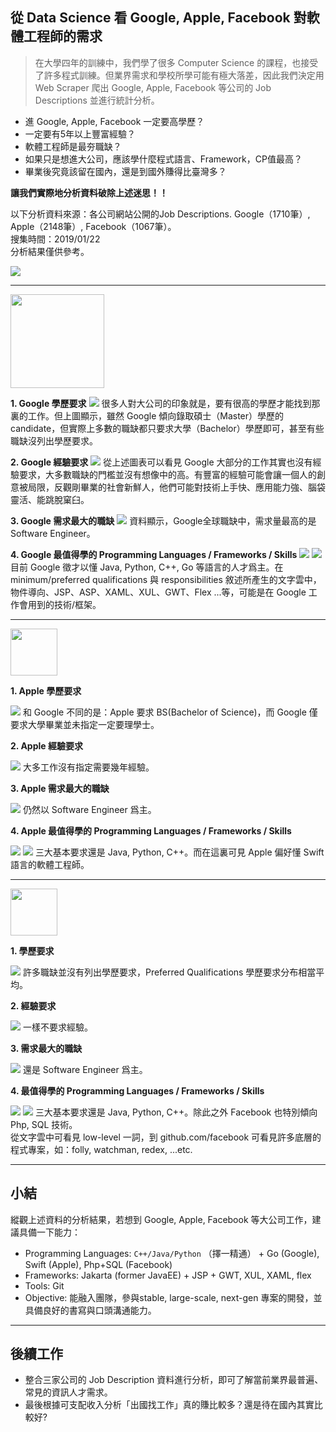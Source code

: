 從 Data Science 看 Google, Apple, Facebook 對軟體工程師的需求
---
> 在大學四年的訓練中，我們學了很多 Computer Science 的課程，也接受了許多程式訓練。但業界需求和學校所學可能有極大落差，因此我們決定用 Web Scraper 爬出 Google, Apple, Facebook 等公司的 Job Descriptions 並進行統計分析。

* 進 Google, Apple, Facebook 一定要高學歷？
* 一定要有5年以上豐富經驗？
* 軟體工程師是最夯職缺？
* 如果只是想進大公司，應該學什麼程式語言、Framework，CP值最高？
* 畢業後究竟該留在國內，還是到國外賺得比臺灣多？

**讓我們實際地分析資料破除上述迷思！！**

以下分析資料來源：各公司網站公開的Job Descriptions. Google（1710筆）, Apple（2148筆）, Facebook（1067筆）。    
搜集時間：2019/01/22    
分析結果僅供參考。

![](https://i.imgur.com/KNFJ3Tg.png)

---
<img src="https://upload.wikimedia.org/wikipedia/commons/thumb/2/2f/Google_2015_logo.svg/1200px-Google_2015_logo.svg.png" width="150">

**1. Google 學歷要求**
![](https://i.imgur.com/ART3gsj.png) 
很多人對大公司的印象就是，要有很高的學歷才能找到那裏的工作。但上圖顯示，雖然 Google 傾向錄取碩士（Master）學歷的 candidate，但實際上多數的職缺都只要求大學（Bachelor）學歷即可，甚至有些職缺沒列出學歷要求。

**2. Google 經驗要求**
![](https://i.imgur.com/29e2aUR.png)
從上述圖表可以看見 Google 大部分的工作其實也沒有經驗要求，大多數職缺的門檻並沒有想像中的高。有豐富的經驗可能會讓一個人的創意被局限，反觀剛畢業的社會新鮮人，他們可能對技術上手快、應用能力強、腦袋靈活、能跳脫窠臼。

**3. Google 需求最大的職缺**
![](https://i.imgur.com/VOUd27w.png)
資料顯示，Google全球職缺中，需求量最高的是 Software Engineer。

**4. Google 最值得學的 Programming Languages / Frameworks / Skills**
![](https://i.imgur.com/yM2DAaD.png)
![](https://i.imgur.com/B4Ut9di.png)
目前 Google 徵才以懂 Java, Python, C++, Go 等語言的人才爲主。在 minimum/preferred qualifications 與 responsibilities 敘述所產生的文字雲中，物件導向、JSP、ASP、XAML、XUL、GWT、Flex ...等，可能是在 Google 工作會用到的技術/框架。

---

<img src="https://www.apple.com/ac/structured-data/images/knowledge_graph_logo.png?201606271147" width="75">

**1. Apple 學歷要求**

![](https://i.imgur.com/GmP6apk.png)
和 Google 不同的是：Apple 要求 BS(Bachelor of Science)，而 Google 僅要求大學畢業並未指定一定要理學士。

**2. Apple 經驗要求**

![](https://i.imgur.com/kdT88rw.png)
大多工作沒有指定需要幾年經驗。

**3. Apple 需求最大的職缺**

![](https://i.imgur.com/Lxdg3Xs.png)
仍然以 Software Engineer 爲主。

**4. Apple 最值得學的 Programming Languages / Frameworks / Skills**

![](https://i.imgur.com/KduIGGj.png)
![](https://i.imgur.com/cOIzOxP.png)
三大基本要求還是 Java, Python, C++。而在這裏可見 Apple 偏好懂 Swift 語言的軟體工程師。

---

<img src="https://upload.wikimedia.org/wikipedia/commons/thumb/c/cd/Facebook_logo_%28square%29.png/900px-Facebook_logo_%28square%29.png" width="75">

**1. 學歷要求**

![](https://i.imgur.com/8GV5jal.png)
許多職缺並沒有列出學歷要求，Preferred Qualifications 學歷要求分布相當平均。

**2. 經驗要求**

![](https://i.imgur.com/Rk1WdtJ.png)
一樣不要求經驗。

**3. 需求最大的職缺**

![](https://i.imgur.com/KkYZyuL.png)
還是 Software Engineer 爲主。

**4. 最值得學的 Programming Languages / Frameworks / Skills**

![](https://i.imgur.com/ardaIBC.png)
![](https://i.imgur.com/xps6Giz.png)
三大基本要求還是 Java, Python, C++。除此之外 Facebook 也特別傾向 Php, SQL 技術。    
從文字雲中可看見 low-level 一詞，到 github.com/facebook 可看見許多底層的程式專案，如：folly, watchman, redex, ...etc. 

---

## 小結
縱觀上述資料的分析結果，若想到 Google, Apple, Facebook 等大公司工作，建議具備一下能力：
* Programming Languages: `C++/Java/Python` （擇一精通） + Go (Google), Swift (Apple), Php+SQL (Facebook)
* Frameworks: Jakarta (former JavaEE) + JSP + GWT, XUL, XAML, flex
* Tools: Git
* Objective: 能融入團隊，參與stable, large-scale, next-gen 專案的開發，並具備良好的書寫與口頭溝通能力。

---

## 後續工作
* 整合三家公司的 Job Description 資料進行分析，即可了解當前業界最普遍、常見的資訊人才需求。
* 最後根據可支配收入分析「出國找工作」真的賺比較多？還是待在國內其實比較好?
